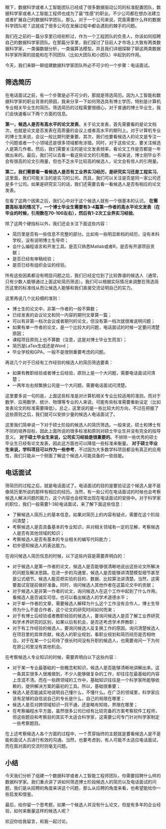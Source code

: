 眼下，数据科学或者人工智能团队已经成了很多数据驱动公司的标准配置团队，数据科学家或者人工智能工程师也成为了最“性感”的职业。不少公司都在想办法建立或者扩展自己的数据科学团队。那么，对于一个公司来说，究竟需要什么样的数据科学团队呢？这就成了很多公司在发展过程中都会遇到的棘手的问题。

我们在之前的一篇分享里已经剖析过，作为一个工程团队的负责人，你该如何招聘自己的数据科学家团队。在那篇分享里，我们探讨了目前人才市场上大致有两类数据科学家，一类偏数据分析，一类偏算法模型。并且我们详细探聊了聊这两类数据科学家所需的技能和在不同团队（比如大团队和小团队）中起到的作用。

今天，我们来聊一聊组建数据科学家团队所必不可少的一个步骤：电话面试。

## 筛选简历

在电话面试之前，有一个步骤是必不可少的，那就是筛选简历。因为人工智能和数据科学家的职业背景的原因，我来分享一下如何筛选具有博士学历，特别是计算机专业相关毕业生的简历。筛选简历的过程需要很细心，对于普通的博士毕业生，我们会快速看以下两个方面的信息。

**第一，候选人是否有高水平的论文发表**。关于论文发表，首先需要看的是论文档次，也就是论文是否发表在高质量的会议上或者高水平的期刊上。对于计算机专业的博士生来说，会议一般比期刊更重要。其次，我们也要看候选人的论文是专注一个问题或者一个小领域还是很多领域都有涉猎。同时，对于这些论文，要关注候选人是第几作者。然后，我们需要关注的是论文发表频率，看论文工作是否都是一年做出来的。最后，我们可以去看一看这些论文的引用数。一般来说，博士刚毕业不会有很高的论文引用量，但也不乏水平比较高的候选人，论文会有惊人的引用量。

**第二，我们需要看一看候选人是否有工业界实习经历，是研究实习还是工程实习**。这里面，我们可能关注的是实习的公司。而且，我们可以关注是否是同一家公司还是多个公司。如果是研究实习的话，我们还需要去看一看候选人是否有相应的论文发表。

在看了这两个因素之后，我们心中对于这个候选人就有一个很基本的认识。 **在需要高标准的情况下，一个博士毕业生需要有3-4篇第一作者的高水平论文发表（在毕业的时候，引用数在70-100左右），然后有1-2次工业界实习经验**。

除了这两个硬指标以外，我们还会关注下面这些内容：

- 简历里是否有一些信息不完整的部分。比如有一些明显断档的经历，没有本科学校，没有说明博士生导师；
- 会什么编程语言和开发工具。是否只熟悉Matlab或者R，是否有开源项目贡献；
- 是否已经有审稿经验；
- 是否已经有组织会议的经验。

所有这些因素都没有明显问题之后，我们已经定位到了比较靠谱的候选人（通常，只有少数人能够通过上面这轮简历筛选）。我们可以根据实际情况来调整在筛选简历这里的标准线从而让候选人能够和我们直接交流证明自己的实力。

这里再说几个比较细的准则：

- 博士生的论文中，非第一作者的一般不算数；
- 已经发表的会议论文和同一内容的期刊文章算一篇；
- 可以有非第一档次会议或者期刊的论文，但没有第一档次就很难说明问题；
- 如果有单一作者的论文，是一个比较大的问题，电话面试的时候一定要问清楚原因；
- 课程项目原则上也不算数（注意，这是对博士毕业生而言）；
- 简历是LaTex生成还是Word；
- 毕业学校和GPA，一般不是很侧重要考虑的问题。

再说几个对于已经有工作经验的候选人的简历筛选要素：

- 如果有教职经验或者博士后经验，原则上是一个大问题，需要电话面试问清楚；
- 一两年左右频繁换公司是一个大问题，需要电话面试问清楚。

这里要多说一句的是，上面这些标准是对计算机相关专业比较适用的准则。而对于数学、应用数学、统计、物理等专业的人来说，可能有些标准需要重新设定（比如发表论文的标准需要降低）。总之，这里说的是一些比较大的方向，不过在把握了这些原则之后，我们就可以安排少量的候选人电话面试了。

这里我们简单说一下对于硕士阶段的候选人的简历筛选。一般来说，硕士和博士有不同的培养目标，因此上面所说的很多标准和原则对硕士毕业生并没有完全的指导意义。 **对于硕士毕业生来说，公司实习经验是很重要的**。不排除一些优秀的硕士毕业生已经有论文发表，因此这方面也可以降低一些标准来衡量。 **对于硕士毕业生来说，学科项目可以作为一些参考**，不过因为大多数学科项目都没有真正的应用性，我们只能从一个侧面了解这个候选人可能具备的一些技能。

## 电话面试

筛简历的过程之后，就是电话面试了。电话面试的目的是要验证这个候选人是不是像简历里所说的那样有相应的经历。当然，有一些公司在电话面试的时候也会考察候选人解决问题的能力，这个内容也会经常出现在电话面试的安排中。对于科学家的职位，我们一般需要1-3轮电话面试，来了解下面这些信息：

- 了解候选人简历上的基本信息，如果对简历上的内容有疑点，需要在这个阶段问清楚；
- 考察候选人是否具备基本的专业知识，并对相关领域有一定的见解，考察候选人是否有其他领域的知识；
- 考察候选人是否有基本的专业相关的编写代码能力；
- 初步感知候选人的表达能力。

在询问候选人简历信息的时候，以下这些内容是需要弄明白的：

- 对于候选人是第一作者的论文，候选人是否能够很清晰地说出这些论文所解决的问题及解决思路。在进一步的沟通里，候选人是否能够讲清楚模型细节甚至是公式细节。候选人能否把实验的目的、数据、比较算法讲清楚。当然，这需要面试官提前做好准备。同时，询问候选人其他作者在这篇论文中的贡献；
- 对于候选人是非第一作者的论文，询问候选人在这个工作中起到了什么作用。看候选人是否诚实可信，也可以看出候选人的学术道德水平；
- 对于单一作者的文章，需要候选人解释为什么这个工作没有合作人，博士生导师为什么不是合作者，这个论文的研究时间如何而来；
- 对于有博士后经验或者教职经验的候选人，要询问候选人是否了解工业界研究和学术界研究的区别，如果以后有机会，是否还考虑学术界教职；
- 对于有工作经验的候选人，要询问候选人反复换工作的原因，询问清楚候选人在项目里的具体贡献，候选人的职业规划，看职业规划和简历经历是否相吻合。对于在某一个公司待了很长时间没有升职的候选人，也需要询问一下为何在原公司里没有其他机会。

在考察候选人专业知识的时候，需要弄明白以下这些内容：

- 对于某一专业最基础的一些概念和知识，候选人是否能够清晰地讲解出来。这一条其实很多人很难做到，不少人能够做复杂的工作，却往往在最基础的内容上含混不清。而在一些跨领域的工作中，基础知识往往是一个科学家所能够依赖的，提供解决方案的最初的工具。所以，基础很重要；
- 候选人是否能诚实地说明自己懂什么，不懂什么。在广泛的领域里，科学家应该有足够的自信说自己的专长是什么，自己的局限在哪里；
- 候选人是否对跨领域知识一窍不通，还是略有知晓，界限在哪里；
- 在考察编程水平方面，虽然很多公司已经有比较完备的方案考察软件工程师，但这些题目和考察目的其实不太适合科学家，这需要公司专门针对科学家制定一些考察题目。

在上述考察候选人各个方面的过程中，一个贯穿始终的主题就是要看候选人是不是能和面试人员进行有效的沟通。当然，也要考虑到，有人可能不太适应电话面试，而在面对面的交流时则毫无问题。

## 小结

今天我们分析了组建一个数据科学或者人工智能工程师团队，你需要招聘什么样的数据科学家。我们重点讲了讲如何筛选博士阶段候选人的简历以及电话面试的问题，我们是从招聘的角度来讲这个问题，那么从应聘的角度来看，也希望能给你一些启发和借鉴。

最后，给你留一个思考题，如果一个候选人并没有什么论文，但是有多年的企业经验，如何来衡量这样的候选人呢？

欢迎你给我留言，和我一起讨论。
